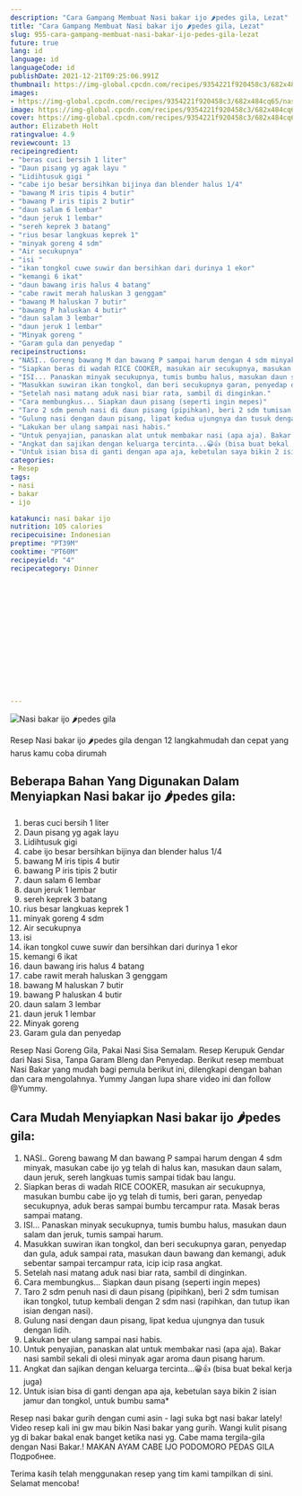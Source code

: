 ```yaml
---
description: "Cara Gampang Membuat Nasi bakar ijo 🌶️pedes gila, Lezat"
title: "Cara Gampang Membuat Nasi bakar ijo 🌶️pedes gila, Lezat"
slug: 955-cara-gampang-membuat-nasi-bakar-ijo-pedes-gila-lezat
future: true
lang: id
language: id
languageCode: id
publishDate: 2021-12-21T09:25:06.991Z 
thumbnail: https://img-global.cpcdn.com/recipes/9354221f920458c3/682x484cq65/nasi-bakar-ijo-pedes-gila-foto-resep-utama.webp
images:
- https://img-global.cpcdn.com/recipes/9354221f920458c3/682x484cq65/nasi-bakar-ijo-pedes-gila-foto-resep-utama.webp
image: https://img-global.cpcdn.com/recipes/9354221f920458c3/682x484cq65/nasi-bakar-ijo-pedes-gila-foto-resep-utama.webp
cover: https://img-global.cpcdn.com/recipes/9354221f920458c3/682x484cq65/nasi-bakar-ijo-pedes-gila-foto-resep-utama.webp
author: Elizabeth Holt
ratingvalue: 4.9
reviewcount: 13
recipeingredient:
- "beras cuci bersih 1 liter"
- "Daun pisang yg agak layu "
- "Lidihtusuk gigi "
- "cabe ijo besar bersihkan bijinya dan blender halus 1/4"
- "bawang M iris tipis 4 butir"
- "bawang P iris tipis 2 butir"
- "daun salam 6 lembar"
- "daun jeruk 1 lembar"
- "sereh keprek 3 batang"
- "rius besar langkuas keprek 1"
- "minyak goreng 4 sdm"
- "Air secukupnya"
- "isi "
- "ikan tongkol cuwe suwir dan bersihkan dari durinya 1 ekor"
- "kemangi 6 ikat"
- "daun bawang iris halus 4 batang"
- "cabe rawit merah haluskan 3 genggam"
- "bawang M haluskan 7 butir"
- "bawang P haluskan 4 butir"
- "daun salam 3 lembar"
- "daun jeruk 1 lembar"
- "Minyak goreng "
- "Garam gula dan penyedap "
recipeinstructions:
- "NASI.. Goreng bawang M dan bawang P sampai harum dengan 4 sdm minyak, masukan cabe ijo yg telah di halus kan, masukan daun salam, daun jeruk, sereh langkuas tumis sampai tidak bau langu."
- "Siapkan beras di wadah RICE COOKER, masukan air secukupnya, masukan bumbu cabe ijo yg telah di tumis, beri garan, penyedap secukupnya, aduk beras sampai bumbu tercampur rata. Masak beras sampai matang."
- "ISI... Panaskan minyak secukupnya, tumis bumbu halus, masukan daun salam dan jeruk, tumis sampai harum."
- "Masukkan suwiran ikan tongkol, dan beri secukupnya garan, penyedap dan gula, aduk sampai rata, masukan daun bawang dan kemangi, aduk sebentar sampai tercampur rata, icip icip rasa angkat."
- "Setelah nasi matang aduk nasi biar rata, sambil di dinginkan."
- "Cara membungkus... Siapkan daun pisang (seperti ingin mepes)"
- "Taro 2 sdm penuh nasi di daun pisang (pipihkan), beri 2 sdm tumisan ikan tongkol, tutup kembali dengan 2 sdm nasi (rapihkan, dan tutup ikan isian dengan nasi)."
- "Gulung nasi dengan daun pisang, lipat kedua ujungnya dan tusuk dengan lidih."
- "Lakukan ber ulang sampai nasi habis."
- "Untuk penyajian, panaskan alat untuk membakar nasi (apa aja). Bakar nasi sambil sekali di olesi minyak agar aroma daun pisang harum."
- "Angkat dan sajikan dengan keluarga tercinta...😀👍 (bisa buat bekal kerja juga)"
- "Untuk isian bisa di ganti dengan apa aja, kebetulan saya bikin 2 isian jamur dan tongkol, untuk bumbu sama*"
categories:
- Resep
tags:
- nasi
- bakar
- ijo

katakunci: nasi bakar ijo 
nutrition: 105 calories
recipecuisine: Indonesian
preptime: "PT39M"
cooktime: "PT60M"
recipeyield: "4"
recipecategory: Dinner


     
    
    
    
    
    
    
    
    
    
    
      
    
---
```



![Nasi bakar ijo 🌶️pedes gila](https://img-global.cpcdn.com/recipes/9354221f920458c3/682x484cq65/nasi-bakar-ijo-pedes-gila-foto-resep-utama.webp)

Resep Nasi bakar ijo 🌶️pedes gila    dengan 12 langkahmudah dan cepat yang harus kamu coba dirumah

<!--inarticleads1-->

## Beberapa Bahan Yang Digunakan Dalam Menyiapkan Nasi bakar ijo 🌶️pedes gila:

1. beras cuci bersih 1 liter
1. Daun pisang yg agak layu 
1. Lidihtusuk gigi 
1. cabe ijo besar bersihkan bijinya dan blender halus 1/4
1. bawang M iris tipis 4 butir
1. bawang P iris tipis 2 butir
1. daun salam 6 lembar
1. daun jeruk 1 lembar
1. sereh keprek 3 batang
1. rius besar langkuas keprek 1
1. minyak goreng 4 sdm
1. Air secukupnya
1. isi 
1. ikan tongkol cuwe suwir dan bersihkan dari durinya 1 ekor
1. kemangi 6 ikat
1. daun bawang iris halus 4 batang
1. cabe rawit merah haluskan 3 genggam
1. bawang M haluskan 7 butir
1. bawang P haluskan 4 butir
1. daun salam 3 lembar
1. daun jeruk 1 lembar
1. Minyak goreng 
1. Garam gula dan penyedap 

Resep Nasi Goreng Gila, Pakai Nasi Sisa Semalam. Resep Kerupuk Gendar dari Nasi Sisa, Tanpa Garam Bleng dan Penyedap. Berikut resep membuat Nasi Bakar yang mudah bagi pemula berikut ini, dilengkapi dengan bahan dan cara mengolahnya. Yummy Jangan lupa share video ini dan follow @Yummy. 

<!--inarticleads2-->

## Cara Mudah Menyiapkan Nasi bakar ijo 🌶️pedes gila:

1. NASI.. Goreng bawang M dan bawang P sampai harum dengan 4 sdm minyak, masukan cabe ijo yg telah di halus kan, masukan daun salam, daun jeruk, sereh langkuas tumis sampai tidak bau langu.
1. Siapkan beras di wadah RICE COOKER, masukan air secukupnya, masukan bumbu cabe ijo yg telah di tumis, beri garan, penyedap secukupnya, aduk beras sampai bumbu tercampur rata. Masak beras sampai matang.
1. ISI... Panaskan minyak secukupnya, tumis bumbu halus, masukan daun salam dan jeruk, tumis sampai harum.
1. Masukkan suwiran ikan tongkol, dan beri secukupnya garan, penyedap dan gula, aduk sampai rata, masukan daun bawang dan kemangi, aduk sebentar sampai tercampur rata, icip icip rasa angkat.
1. Setelah nasi matang aduk nasi biar rata, sambil di dinginkan.
1. Cara membungkus... Siapkan daun pisang (seperti ingin mepes)
1. Taro 2 sdm penuh nasi di daun pisang (pipihkan), beri 2 sdm tumisan ikan tongkol, tutup kembali dengan 2 sdm nasi (rapihkan, dan tutup ikan isian dengan nasi).
1. Gulung nasi dengan daun pisang, lipat kedua ujungnya dan tusuk dengan lidih.
1. Lakukan ber ulang sampai nasi habis.
1. Untuk penyajian, panaskan alat untuk membakar nasi (apa aja). Bakar nasi sambil sekali di olesi minyak agar aroma daun pisang harum.
1. Angkat dan sajikan dengan keluarga tercinta...😀👍 (bisa buat bekal kerja juga)
1. Untuk isian bisa di ganti dengan apa aja, kebetulan saya bikin 2 isian jamur dan tongkol, untuk bumbu sama*


Resep nasi bakar gurih dengan cumi asin - lagi suka bgt nasi bakar lately! Video resep kali ini gw mau bikin Nasi bakar yang gurih. Wangi kulit pisang yg di bakar bakal enak banget ketika nasi yg. Cabe mama tergila-gila dengan Nasi Bakar.! MAKAN AYAM CABE IJO PODOMORO PEDAS GILA Подробнее. 

Terima kasih telah menggunakan resep yang tim kami tampilkan di sini. Selamat mencoba!

